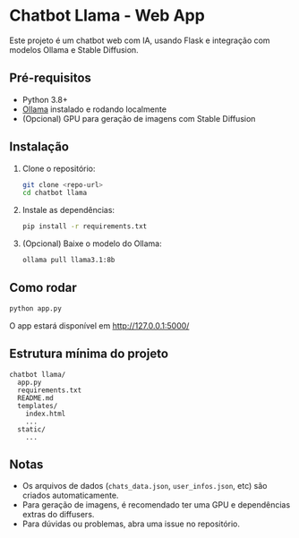# Chatbot Llama - Web App

Este projeto é um chatbot web com IA, usando Flask e integração com modelos Ollama e Stable Diffusion.

## Pré-requisitos
- Python 3.8+
- [Ollama](https://ollama.com/) instalado e rodando localmente
- (Opcional) GPU para geração de imagens com Stable Diffusion

## Instalação
1. Clone o repositório:
   ```bash
   git clone <repo-url>
   cd chatbot llama
   ```
2. Instale as dependências:
   ```bash
   pip install -r requirements.txt
   ```
3. (Opcional) Baixe o modelo do Ollama:
   ```bash
   ollama pull llama3.1:8b
   ```

## Como rodar
```bash
python app.py
```
O app estará disponível em http://127.0.0.1:5000/

## Estrutura mínima do projeto
```
chatbot llama/
  app.py
  requirements.txt
  README.md
  templates/
    index.html
    ...
  static/
    ...
```

## Notas
- Os arquivos de dados (`chats_data.json`, `user_infos.json`, etc) são criados automaticamente.
- Para geração de imagens, é recomendado ter uma GPU e dependências extras do diffusers.
- Para dúvidas ou problemas, abra uma issue no repositório. 